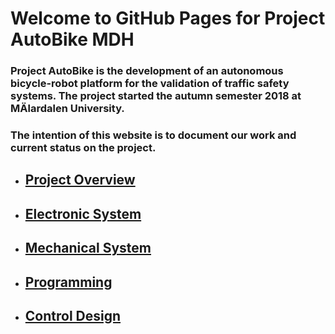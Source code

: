 # Welcome to GitHub Pages for Project AutoBike MDH

### Project AutoBike is the development of an autonomous bicycle-robot platform for the validation of traffic safety systems. The project started the autumn semester 2018 at M&Auml;lardalen University.

### The intention of this website is to document our work and current status on the project.

* ## [Project Overview](Categories/projectOverview.md)

* ## [Electronic System](Categories/electronics.md)

* ## [Mechanical System](Categories/mechanics.md)

* ## [Programming](Categories/programming.md)

* ## [Control Design](Categories/control.md)
